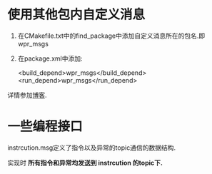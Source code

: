 # 使用其他包内自定义消息

1. 在CMakefile.txt中的find_package中添加自定义消息所在的包名.即wpr_msgs

2. 在package.xml中添加:

   <build_depend>wpr_msgs</build_depend>
   <run_depend>wpr_msgs</run_depend>

详情参加[博客](https://blog.csdn.net/wuguangbin1230/article/details/78567416).



# 一些编程接口

instrcution.msg定义了指令以及异常的topic通信的数据结构.

实现时 **所有指令和异常均发送到 instrcution 的topic下.**